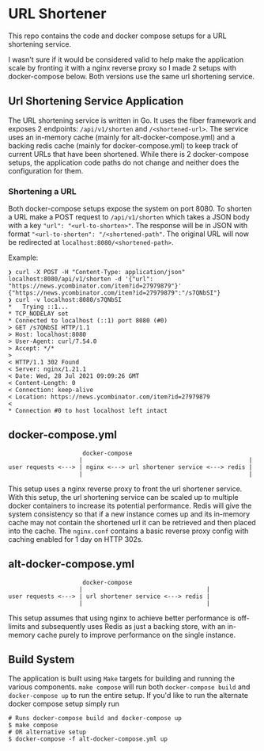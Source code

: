 # URL Shortener

This repo contains the code and docker compose setups for a URL shortening service.

I wasn't sure if it would be considered valid to help make the application scale by fronting it with a nginx reverse proxy so I made 2 setups with docker-compose below. Both versions use the same url shortening service.

## Url Shortening Service Application

The URL shortening service is written in Go. It uses the fiber framework and exposes 2 endpoints: `/api/v1/shorten` and `/<shortened-url>`. The service uses an in-memory cache (mainly for alt-docker-compose.yml) and a backing redis cache (mainly for docker-compose.yml) to keep track of current URLs that have been shortened.
While there is 2 docker-compose setups, the application code paths do not change and neither does the configuration for them.

### Shortening a URL

Both docker-compose setups expose the system on port 8080. To shorten a URL make a POST request to `/api/v1/shorten` which takes a JSON body with a key `"url": "<url-to-shorten>"`.
The response will be in JSON with format `"<url-to-shorten": "/<shortened-path"`. The original URL will now be redirected at `localhost:8080/<shortened-path>`.

Example:
```
❯ curl -X POST -H "Content-Type: application/json" localhost:8080/api/v1/shorten -d '{"url": "https://news.ycombinator.com/item?id=27979879"}'
{"https://news.ycombinator.com/item?id=27979879":"/s7QNbSI"}
❯ curl -v localhost:8080/s7QNbSI
*   Trying ::1...
* TCP_NODELAY set
* Connected to localhost (::1) port 8080 (#0)
> GET /s7QNbSI HTTP/1.1
> Host: localhost:8080
> User-Agent: curl/7.54.0
> Accept: */*
>
< HTTP/1.1 302 Found
< Server: nginx/1.21.1
< Date: Wed, 28 Jul 2021 09:09:26 GMT
< Content-Length: 0
< Connection: keep-alive
< Location: https://news.ycombinator.com/item?id=27979879
<
* Connection #0 to host localhost left intact
```

## docker-compose.yml

```
                     docker-compose
                    |                                               |
user requests <---> | nginx <---> url shortener service <---> redis |
                    |                                               |
```

This setup uses a nginx reverse proxy to front the url shortener service. With this setup, the url shortening service can be scaled up to multiple docker containers to increase its potential performance. Redis will give the system consistency so that if a new instance comes up and its in-memory cache may not contain the shortened url it can be retrieved and then placed into the cache.
The `nginx.conf` contains a basic reverse proxy config with caching enabled for 1 day on HTTP 302s.

## alt-docker-compose.yml

```
                     docker-compose
                    |                                   |
user requests <---> | url shortener service <---> redis |
                    |                                   |
```

This setup assumes that using nginx to achieve better performance is off-limits and subsequently uses Redis as just a backing store, with an in-memory cache purely to improve performance on the single instance.

## Build System

The application is built using `Make` targets for building and running the various components.
`make compose` will run both `docker-compose build` and `docker-compose up` to run the entire setup. If you'd like to run the alternate docker compose setup simply run

```
# Runs docker-compose build and docker-compose up
$ make compose
# OR alternative setup
$ docker-compose -f alt-docker-compose.yml up
```
